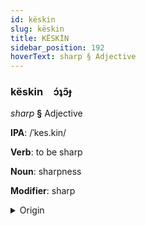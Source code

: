 ```yaml
---
id: këskin
slug: këskin
title: KËSKİN
sidebar_position: 192
hoverText: sharp § Adjective
---
```


### këskin&emsp;<span kind="abugida">ɔ́ʇɔ̃ɟ</span>

*sharp* **§** Adjective

**IPA**: /ˈkes.kin/

**Verb**: to be sharp

**Noun**: sharpness

**Modifier**: sharp

<details>
    <summary>Origin</summary>
    Turkish keskin /ces.cin/<br/>
    <em>Turkic Language Family</em>
</details>